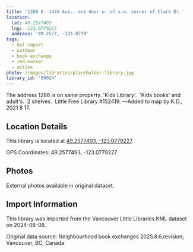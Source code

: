 ```yaml
---
title: '1288 E. 14th Ave., one door w. of s.w. corner of Clark Dr.'
location:
  lat: 49.2577493
  lng: -123.0779227
  address: '49.2577, -123.0779'
tags:
  - kml-import
  - outdoor
  - book-exchange
  - red-marker
  - active
photo: /images/libraries/placeholder-library.jpg
library_id: '00024'
---
```

The address 1286 is on same property.
'Kids Library'.  'Kids books' and adult's.  
2 shelves.  Little Free Library #152419.
—Added to map by K.D., 2021 8 17.  

## Location Details

This library is located at [49.2577493, -123.0779227](https://www.google.com/maps?q=49.2577493,-123.0779227).

GPS Coordinates: 49.2577493, -123.0779227

## Photos

External photos available in original dataset.

## Import Information

This library was imported from the Vancouver Little Libraries KML dataset on 2024-08-08.

Original data source: Neighbourhood book exchanges 2025.8.6.revision; Vancouver, BC, Canada
